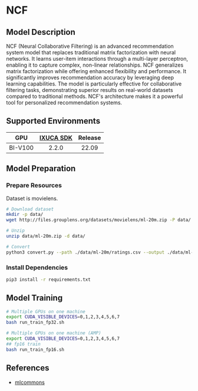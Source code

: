 # NCF

## Model Description

NCF (Neural Collaborative Filtering) is an advanced recommendation system model that replaces traditional matrix
factorization with neural networks. It learns user-item interactions through a multi-layer perceptron, enabling it to
capture complex, non-linear relationships. NCF generalizes matrix factorization while offering enhanced flexibility and
performance. It significantly improves recommendation accuracy by leveraging deep learning capabilities. The model is
particularly effective for collaborative filtering tasks, demonstrating superior results on real-world datasets compared
to traditional methods. NCF's architecture makes it a powerful tool for personalized recommendation systems.

## Supported Environments

| GPU    | [IXUCA SDK](https://gitee.com/deep-spark/deepspark#%E5%A4%A9%E6%95%B0%E6%99%BA%E7%AE%97%E8%BD%AF%E4%BB%B6%E6%A0%88-ixuca) | Release |
| :----: | :----: | :----: |
| BI-V100 | 2.2.0     |  22.09  |

## Model Preparation

### Prepare Resources

Dataset is movielens.

```sh
# Download dataset
mkdir -p data/
wget http://files.grouplens.org/datasets/movielens/ml-20m.zip -P data/

# Unzip
unzip data/ml-20m.zip -d data/

# Convert
python3 convert.py --path ./data/ml-20m/ratings.csv --output ./data/ml-20m
```

### Install Dependencies

```sh
pip3 install -r requirements.txt
```

## Model Training

```sh
# Multiple GPUs on one machine
export CUDA_VISIBLE_DEVICES=0,1,2,3,4,5,6,7 
bash run_train_fp32.sh

# Multiple GPUs on one machine (AMP)
export CUDA_VISIBLE_DEVICES=0,1,2,3,4,5,6,7 
## fp16 train
bash run_train_fp16.sh
```

## References

- [mlcommons](https://github.com/mlcommons/training_results_v0.5/tree/master/v0.5.0/nvidia/submission/code/recommendation/pytorch)

